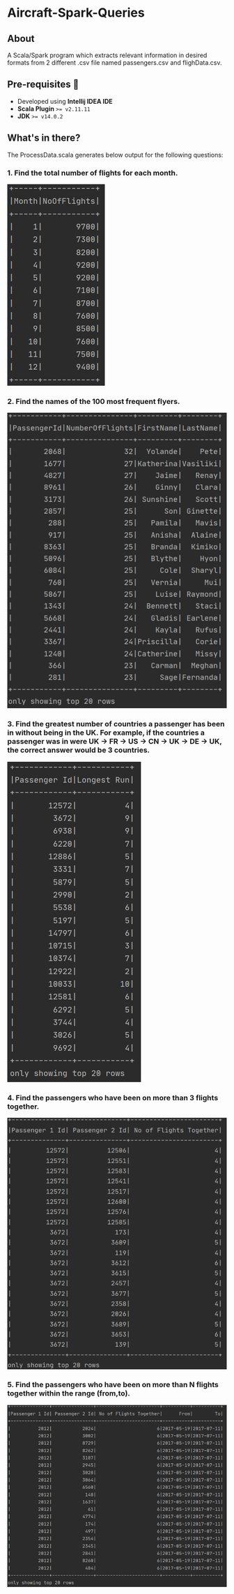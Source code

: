 # Aircraft-Spark-Queries

## About
A Scala/Spark program which extracts relevant information in desired formats from 2 different .csv file named passengers.csv and flighData.csv.

## Pre-requisites :rotating_light:
- Developed using **Intellij IDEA IDE**
- **Scala Plugin** `>= v2.11.11`
- **JDK** `>= v14.0.2`

## What's in there?
The ProcessData.scala generates below output for the following questions:

### 1.  Find the total number of flights for each month.  
![Table 1](/OutputImages/Output1.PNG)


### 2.  Find the names of the 100 most frequent flyers.  
![Table 2](/OutputImages/Output2.PNG)

### 3.  Find the greatest number of countries a passenger has been in without being in the UK. For example, if the countries a passenger was in were UK -> FR -> US -> CN -> UK -> DE -> UK, the correct answer would be 3 countries.  
![Table 3](/OutputImages/Output3.PNG)

### 4. Find the passengers who have been on more than 3 flights together.  
![Table 4](/OutputImages/Output4.PNG)

### 5. Find the passengers who have been on more than N flights together within the range (from,to).  
![Table 5](/OutputImages/Output5.PNG)

